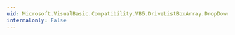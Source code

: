 ```yaml
---
uid: Microsoft.VisualBasic.Compatibility.VB6.DriveListBoxArray.DropDownStyleChanged
internalonly: False
---
```

